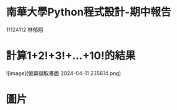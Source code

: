 # 南華大學Python程式設計-期中報告
 11124112 林郁翔
# 計算1+2!+3!+...+10!的結果
 ![image](螢幕擷取畫面 2024-04-11 235614.png)
# 圖片
